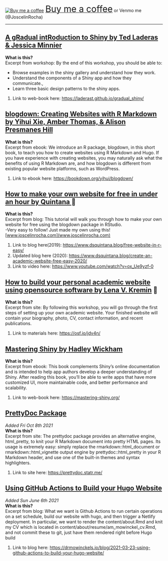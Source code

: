 <link href="https://fonts.googleapis.com/css?family=Cookie" rel="stylesheet"><a class="bmc-button" target="_blank" href="https://www.buymeacoffee.com/JoscelinRocha"><img src="https://cdn.buymeacoffee.com/buttons/bmc-new-btn-logo.svg" alt="Buy me a coffee"><span style="margin-left:5px;font-size:28px !important;">Buy me a coffee</span></a> or Venmo me (@JoscelinRocha)   ​

***
## [A gRadual intRoduction to Shiny by Ted Laderas & Jessica Minnier](https://laderast.github.io/gradual_shiny/)
**What is this?**      
Excerpt from workshop: By the end of this workshop, you should be able to:
* Browse examples in the shiny gallery and understand how they work.
* Understand the components of a Shiny app and how they communicate.,
* Learn three basic design patterns to the shiny apps.

1. Link to web-book here: https://laderast.github.io/gradual_shiny/

## [blogdown: Creating Websites with R Markdown by Yihui Xie, Amber Thomas, & Alison Presmanes Hill ](https://bookdown.org/yihui/blogdown/)
**What is this?**     
Excerpt from ebook: We introduce an R package, blogdown, in this short book, to teach you how to create websites using R Markdown and Hugo. If you have experience with creating websites, you may naturally ask what the benefits of using R Markdown are, and how blogdown is different from existing popular website platforms, such as WordPress.
1. Link to ebook here: https://bookdown.org/yihui/blogdown/

## [How to make your own website for free in under an hour by Quintana ](https://www.dsquintana.blog/create-an-academic-website-free-easy-2020/) 💯 
**What is this?**     
Excerpt from blog: This tutorial will walk you through how to make your own website for free using the blogdown package in RStudio.       
-Very easy to follow! Just made my own using this! [www.joscelinrocha.com](www.joscelinrocha.com)

1. Link to blog here(2019): https://www.dsquintana.blog/free-website-in-r-easy/
1. Updated blog here (2020): https://www.dsquintana.blog/create-an-academic-website-free-easy-2020/
1. Link to video here: https://www.youtube.com/watch?v=ox_Ue9yzf-0

## [How to build your personal academic website using opensource software by Lena V. Kremin](https://osf.io/jdv4n/) 💯 
**What is this?**     
Excerpt from site: By following this workshop, you will go through the first steps of setting up your own academic website. Your finished website will contain your biography, photo, CV, contact information, and recent publications.

1. Link to materials here: https://osf.io/jdv4n/


## [Mastering Shiny by Hadley Wickham](https://mastering-shiny.org/)
**What is this?**     
Excerpt from ebook:
This book complements Shiny’s online documentation and is intended to help app authors develop a deeper understanding of Shiny. After reading this book, you’ll be able to write apps that have more customized UI, more maintainable code, and better performance and scalability.

1. Link to web-book here: https://mastering-shiny.org/

## [PrettyDoc Package](https://prettydoc.statr.me/)
*Added Fri Oct 8th 2021*              
**What is this?**     
Excerpt from site: The prettydoc package provides an alternative engine, html_pretty, to knit your R Markdown document into pretty HTML pages. Its usage is extremely easy: simply replace the rmarkdown::html_document or rmarkdown::html_vignette output engine by prettydoc::html_pretty in your R Markdown header, and use one of the built-in themes and syntax highlighters.
1. Link to site here: https://prettydoc.statr.me/

## [Using GitHub Actions to Build your Hugo Website](https://drmowinckels.io/blog/2021-03-23-using-github-actions-to-build-your-hugo-website/)
*Added Sun June 6th 2021*       
**What is this?**     
Excerpt from blog: What we want is Github Actions to run certain operations on a set schedule, build our website with hugo, and then trigger a Netlify deployment. In particular, we want to render the content/about.Rmd and knit my CV which is located in content/about/resume/am_mowinckel_cv.Rmd, and not commit these to git, just have them rendered right before Hugo build
1. Link to blog here: https://drmowinckels.io/blog/2021-03-23-using-github-actions-to-build-your-hugo-website/